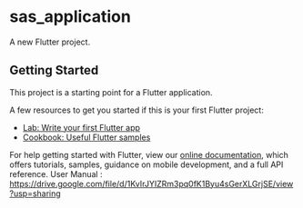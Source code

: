 # sas_application

A new Flutter project.

## Getting Started

This project is a starting point for a Flutter application.

A few resources to get you started if this is your first Flutter project:

- [Lab: Write your first Flutter app](https://flutter.dev/docs/get-started/codelab)
- [Cookbook: Useful Flutter samples](https://flutter.dev/docs/cookbook)

For help getting started with Flutter, view our
[online documentation](https://flutter.dev/docs), which offers tutorials,
samples, guidance on mobile development, and a full API reference.
User Manual : https://drive.google.com/file/d/1KvIrJYIZRm3pq0fK1Byu4sGerXLGrjSE/view?usp=sharing
